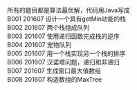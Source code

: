 所有的题目都是算法最优解，代码用Java写成<br/>
B001    201607  设计一个具有getMin功能的栈<br/>
B002    201607  两个栈组成队列<br/>
B003    201607  使用递归函数完成栈的逆序<br/>
B004    201607  宠物队列<br/>
B005    201607  用一个栈实现另一个栈的排序<br/>
B006    201607  汉诺塔问题，递归和非递归<br/>
B007	201607	生成窗口最大值数组<br/>
B008	201607	构造数组的MaxTree<br/>

